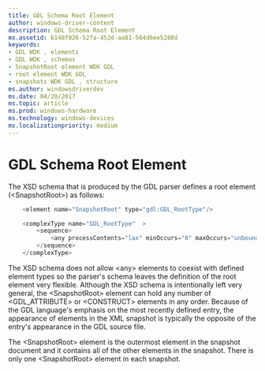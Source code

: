 ```yaml
---
title: GDL Schema Root Element
author: windows-driver-content
description: GDL Schema Root Element
ms.assetid: 6148f026-52fa-452d-aa81-564d6ee5288d
keywords:
- GDL WDK , elements
- GDL WDK , schemas
- SnapshotRoot element WDK GDL
- root element WDK GDL
- snapshots WDK GDL , structure
ms.author: windowsdriverdev
ms.date: 04/20/2017
ms.topic: article
ms.prod: windows-hardware
ms.technology: windows-devices
ms.localizationpriority: medium
---
```


# GDL Schema Root Element


The XSD schema that is produced by the GDL parser defines a root element (&lt;SnapshotRoot&gt;) as follows:

```cpp
    <element name="SnapshotRoot" type="gdl:GDL_RootType"/>

    <complexType name="GDL_RootType"  >
        <sequence>
            <any processContents="lax" minOccurs="0" maxOccurs="unbounded"/>
        </sequence>
    </complexType>
```

The XSD schema does not allow &lt;any&gt; elements to coexist with defined element types so the parser's schema leaves the definition of the root element very flexible. Although the XSD schema is intentionally left very general, the &lt;SnapshotRoot&gt; element can hold any number of &lt;GDL\_ATTRIBUTE&gt; or &lt;CONSTRUCT&gt; elements in any order. Because of the GDL language's emphasis on the most recently defined entry, the appearance of elements in the XML snapshot is typically the opposite of the entry's appearance in the GDL source file.

The &lt;SnapshotRoot&gt; element is the outermost element in the snapshot document and it contains all of the other elements in the snapshot. There is only one &lt;SnapshotRoot&gt; element in each snapshot.

 

 




